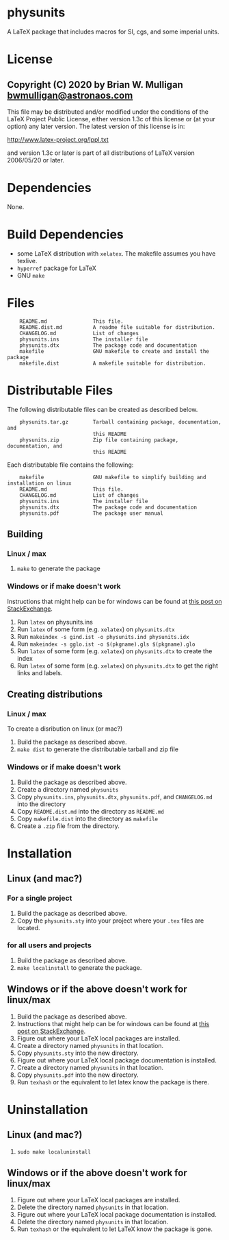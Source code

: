 # physunits
A LaTeX package that includes macros for SI, cgs, and some imperial units.

# License
Copyright (C) 2020 by Brian W. Mulligan <bwmulligan@astronaos.com>
-----------------------------------------------------------

This file may be distributed and/or modified under the conditions of
the LaTeX Project Public License, either version 1.3c of this license
or (at your option) any later version. The latest version of this
license is in:

http://www.latex-project.org/lppl.txt

and version 1.3c or later is part of all distributions of LaTeX
version 2006/05/20 or later.

# Dependencies
None.

# Build Dependencies
- some LaTeX distribution with `xelatex`. The makefile assumes you have texlive.
- `hyperref` package for LaTeX
- GNU `make`

# Files
```
    README.md               This file.
    README.dist.md          A readme file suitable for distribution.
    CHANGELOG.md            List of changes
    physunits.ins           The installer file
    physunits.dtx           The package code and documentation
    makefile                GNU makefile to create and install the package
    makefile.dist           A makefile suitable for distribution.
```

# Distributable Files
The following distributable files can be created as described below.
```
    physunits.tar.gz        Tarball containing package, documentation, and 
                            this README
    physunits.zip           Zip file containing package, documentation, and 
                            this README
```
Each distributable file contains the following:
```
    makefile                GNU makefile to simplify building and installation on linux
    README.md               This file.
    CHANGELOG.md            List of changes
    physunits.ins           The installer file
    physunits.dtx           The package code and documentation
    physunits.pdf           The package user manual
```
## Building
### Linux / max
1. `make` to generate the package
### Windows or if make doesn't work

Instructions that might help can be for windows can be found at [this post on StackExchange](https://tex.stackexchange.com/questions/369921/loading-packages-with-ins-and-dtx-files).
1. Run `latex` on physunits.ins
1. Run `latex` of some form (e.g. `xelatex`) on `physunits.dtx`
1. Run `makeindex -s gind.ist -o physunits.ind physunits.idx`
1. Run `makeindex -s gglo.ist -o $(pkgname).gls $(pkgname).glo`
1. Run `latex` of some form (e.g. `xelatex`) on `physunits.dtx` to create the index
1. Run `latex` of some form (e.g. `xelatex`) on `physunits.dtx` to get the right links and labels.

## Creating distributions

### Linux / max
To create a disribution on linux (or mac?)
1. Build the package as described above.
1. `make dist` to generate the distributable tarball and zip file

### Windows or if make doesn't work
1. Build the package as described above.
1. Create a directory named `physunits`
1. Copy `physunits.ins`, `physunits.dtx`, `physunits.pdf`, and `CHANGELOG.md` into the directory
1. Copy `README.dist.md` into the directory as `README.md`
1. Copy `makefile.dist` into the directory as `makefile`
1. Create a `.zip` file from the directory.

# Installation
## Linux (and mac?)
### For a single project
1. Build the package as described above.
1. Copy the `physunits.sty` into your project where your `.tex` files are located.
### for all users and projects
1. Build the package as described above.
1. `make localinstall` to generate the package.


## Windows or if the above doesn't work for linux/max
1. Build the package as described above.
1. Instructions that might help can be for windows can be found at [this post on StackExchange](https://tex.stackexchange.com/questions/369921/loading-packages-with-ins-and-dtx-files).
1. Figure out where your LaTeX local packages are installed.
1. Create a directory named `physunits` in that location.
1. Copy `physunits.sty` into the new directory.
1. Figure out where your LaTeX local package documentation is installed.
1. Create a directory named `physunits` in that location.
1. Copy `physunits.pdf` into the new directory.
1. Run `texhash` or the equivalent to let latex know the package is there.

# Uninstallation

## Linux (and mac?)
1. `sudo make localuninstall`

## Windows or if the above doesn't work for linux/max
1. Figure out where your LaTeX local packages are installed.
1. Delete the directory named `physunits` in that location.
1. Figure out where your LaTeX local package documentation is installed.
1. Delete the directory named `physunits` in that location.
1. Run `texhash` or the equivalent to let LaTeX know the package is gone.

